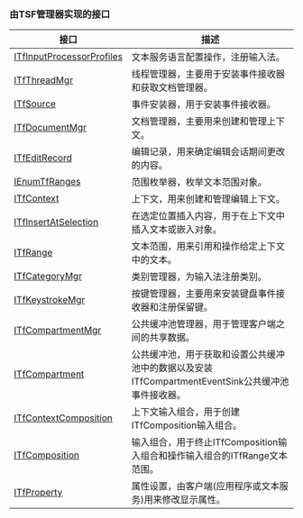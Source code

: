 ### 由TSF管理器实现的接口

接口																		|描述
-|-
[ITfInputProcessorProfiles](TSFmanager/ITfInputProcessorProfiles.md)	|文本服务语言配置操作，注册输入法。
[ITfThreadMgr](TSFmanager/ITfThreadMgr.md)								|线程管理器，主要用于安装事件接收器和获取文档管理器。
[ITfSource](TSFmanager/ITfSource.md)									|事件安装器，用于安装事件接收器。
[ITfDocumentMgr](TSFmanager/ITfDocumentMgr.md)							|文档管理器，主要用来创建和管理上下文。
[ITfEditRecord](TSFmanager/ITfEditRecord.md)							|编辑记录，用来确定编辑会话期间更改的内容。
[IEnumTfRanges](TSFmanager/IEnumTfRanges.md)							|范围枚举器，枚举文本范围对象。
[ITfContext](TSFmanager/ITfContext.md)									|上下文，用来创建和管理编辑上下文。
[ITfInsertAtSelection](TSFmanager/ITfInsertAtSelection.md)				|在选定位置插入内容，用于在上下文中插入文本或嵌入对象。
[ITfRange](TSFmanager/ITfRange.md)										|文本范围，用来引用和操作给定上下文中的文本。
[ITfCategoryMgr](TSFmanager/ITfCategoryMgr.md)							|类别管理器，为输入法注册类别。
[ITfKeystrokeMgr](TSFmanager/ITfKeystrokeMgr.md)						|按键管理器，主要用来安装键盘事件接收器和注册保留键。
[ITfCompartmentMgr](TSFmanager/ITfCompartmentMgr.md)					|公共缓冲池管理器，用于管理客户端之间的共享数据。
[ITfCompartment](TSFmanager/ITfCompartment.md)							|公共缓冲池，用于获取和设置公共缓冲池中的数据以及安装ITfCompartmentEventSink公共缓冲池事件接收器。
[ITfContextComposition](TSFmanager/ITfContextComposition.md)			|上下文输入组合，用于创建ITfComposition输入组合。
[ITfComposition](TSFmanager/ITfComposition.md)							|输入组合，用于终止ITfComposition输入组合和操作输入组合的ITfRange文本范围。
[ITfProperty](TSFmanager/ITfProperty.md)								|属性设置，由客户端(应用程序或文本服务)用来修改显示属性。